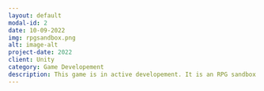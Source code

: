```yaml
---
layout: default
modal-id: 2
date: 10-09-2022
img: rpgsandbox.png
alt: image-alt
project-date: 2022
client: Unity
category: Game Developement
description: This game is in active developement. It is an RPG sandbox at the moment, enemies will patrol and guard areas until player get in range will pursue then resume their task.
---
```

